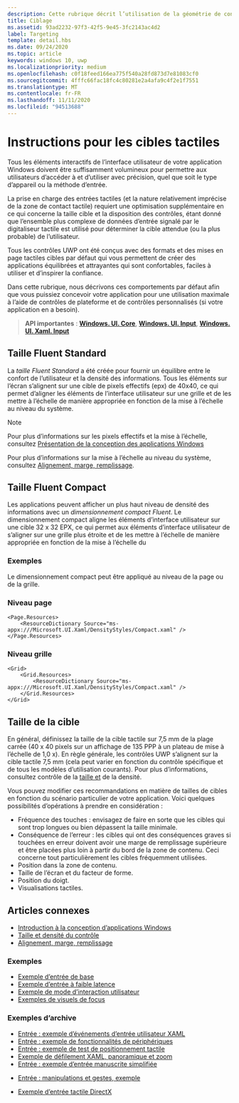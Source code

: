 ```yaml
---
description: Cette rubrique décrit l’utilisation de la géométrie de contact pour le ciblage tactile et indique les meilleures pratiques de ciblage dans les applications Windows Runtime.
title: Ciblage
ms.assetid: 93ad2232-97f3-42f5-9e45-3fc2143ac4d2
label: Targeting
template: detail.hbs
ms.date: 09/24/2020
ms.topic: article
keywords: windows 10, uwp
ms.localizationpriority: medium
ms.openlocfilehash: c0f18feed166ea775f540a28fd873d7e81083cf0
ms.sourcegitcommit: 4fffc66fac18fc4c80281e2a4afa9c4f2e1f7551
ms.translationtype: MT
ms.contentlocale: fr-FR
ms.lasthandoff: 11/11/2020
ms.locfileid: "94513688"
---
```

# <a name="guidelines-for-touch-targets"></a>Instructions pour les cibles tactiles

Tous les éléments interactifs de l’interface utilisateur de votre application Windows doivent être suffisamment volumineux pour permettre aux utilisateurs d’accéder à et d’utiliser avec précision, quel que soit le type d’appareil ou la méthode d’entrée.

La prise en charge des entrées tactiles (et la nature relativement imprécise de la zone de contact tactile) requiert une optimisation supplémentaire en ce qui concerne la taille cible et la disposition des contrôles, étant donné que l’ensemble plus complexe de données d’entrée signalé par le digitaliseur tactile est utilisé pour déterminer la cible attendue (ou la plus probable) de l’utilisateur.

Tous les contrôles UWP ont été conçus avec des formats et des mises en page tactiles cibles par défaut qui vous permettent de créer des applications équilibrées et attrayantes qui sont confortables, faciles à utiliser et d’inspirer la confiance.

Dans cette rubrique, nous décrivons ces comportements par défaut afin que vous puissiez concevoir votre application pour une utilisation maximale à l’aide de contrôles de plateforme et de contrôles personnalisés (si votre application en a besoin).

> **API importantes** : [**Windows. UI. Core**](/uwp/api/Windows.UI.Core), [**Windows. UI. Input**](/uwp/api/Windows.UI.Input), [**Windows. UI. Xaml. Input**](/uwp/api/Windows.UI.Xaml.Input)

## <a name="fluent-standard-sizing"></a>Taille Fluent Standard

La *taille Fluent Standard* a été créée pour fournir un équilibre entre le confort de l’utilisateur et la densité des informations. Tous les éléments sur l’écran s’alignent sur une cible de pixels effectifs (epx) de 40x40, ce qui permet d’aligner les éléments de l’interface utilisateur sur une grille et de les mettre à l’échelle de manière appropriée en fonction de la mise à l’échelle au niveau du système.

> [!NOTE]
> Pour plus d’informations sur les pixels effectifs et la mise à l’échelle, consultez [Présentation de la conception des applications Windows](../basics/design-and-ui-intro.md#effective-pixels-and-scaling)
>
> Pour plus d’informations sur la mise à l’échelle au niveau du système, consultez [Alignement, marge, remplissage](../layout/alignment-margin-padding.md).

## <a name="fluent-compact-sizing"></a>Taille Fluent Compact

Les applications peuvent afficher un plus haut niveau de densité des informations avec un *dimensionnement compact Fluent*. Le dimensionnement compact aligne les éléments d’interface utilisateur sur une cible 32 x 32 EPX, ce qui permet aux éléments d’interface utilisateur de s’aligner sur une grille plus étroite et de les mettre à l’échelle de manière appropriée en fonction de la mise à l’échelle du

### <a name="examples"></a>Exemples

Le dimensionnement compact peut être appliqué au niveau de la page ou de la grille.

### <a name="page-level"></a>Niveau page

```xaml
<Page.Resources>
    <ResourceDictionary Source="ms-appx:///Microsoft.UI.Xaml/DensityStyles/Compact.xaml" />
</Page.Resources>
```

### <a name="grid-level"></a>Niveau grille

```xaml
<Grid>
    <Grid.Resources>
        <ResourceDictionary Source="ms-appx:///Microsoft.UI.Xaml/DensityStyles/Compact.xaml" />
    </Grid.Resources>
</Grid>
```

## <a name="target-size"></a>Taille de la cible

En général, définissez la taille de la cible tactile sur 7,5 mm de la plage carrée (40 x 40 pixels sur un affichage de 135 PPP à un plateau de mise à l’échelle de 1,0 x). En règle générale, les contrôles UWP s’alignent sur la cible tactile 7,5 mm (cela peut varier en fonction du contrôle spécifique et de tous les modèles d’utilisation courants). Pour plus d’informations, consultez contrôle de la [taille et](../style/spacing.md) de la densité.

Vous pouvez modifier ces recommandations en matière de tailles de cibles en fonction du scénario particulier de votre application. Voici quelques possibilités d’opérations à prendre en considération :

- Fréquence des touches : envisagez de faire en sorte que les cibles qui sont trop longues ou bien dépassent la taille minimale.
- Conséquence de l’erreur : les cibles qui ont des conséquences graves si touchées en erreur doivent avoir une marge de remplissage supérieure et être placées plus loin à partir du bord de la zone de contenu. Ceci concerne tout particulièrement les cibles fréquemment utilisées.
- Position dans la zone de contenu.
- Taille de l’écran et du facteur de forme.
- Position du doigt.
- Visualisations tactiles.

## <a name="related-articles"></a>Articles connexes

- [Introduction à la conception d’applications Windows](../basics/design-and-ui-intro.md)
- [Taille et densité du contrôle](../style/spacing.md)
- [Alignement, marge, remplissage](../layout/alignment-margin-padding.md)

### <a name="samples"></a>Exemples

- [Exemple d’entrée de base](https://github.com/Microsoft/Windows-universal-samples/tree/master/Samples/BasicInput)
- [Exemple d’entrée à faible latence](https://github.com/Microsoft/Windows-universal-samples/tree/master/Samples/LowLatencyInput)
- [Exemple de mode d’interaction utilisateur](https://github.com/Microsoft/Windows-universal-samples/tree/master/Samples/UserInteractionMode)
- [Exemples de visuels de focus](https://github.com/Microsoft/Windows-universal-samples/tree/master/Samples/XamlFocusVisuals)

### <a name="archive-samples"></a>Exemples d’archive

- [Entrée : exemple d’événements d’entrée utilisateur XAML](https://github.com/microsoftarchive/msdn-code-gallery-microsoft/tree/411c271e537727d737a53fa2cbe99eaecac00cc0/Official%20Windows%20Platform%20Sample/Input%20XAML%20user%20input%20events%20sample)
- [Entrée : exemple de fonctionnalités de périphériques](https://github.com/microsoftarchive/msdn-code-gallery-microsoft/tree/411c271e537727d737a53fa2cbe99eaecac00cc0/Official%20Windows%20Platform%20Sample/Windows%208%20app%20samples/%5BC%23%5D-Windows%208%20app%20samples/C%23/Windows%208%20app%20samples/Input%20Device%20capabilities%20sample%20(Windows%208))
- [Entrée : exemple de test de positionnement tactile](https://github.com/microsoftarchive/msdn-code-gallery-microsoft/tree/411c271e537727d737a53fa2cbe99eaecac00cc0/Official%20Windows%20Platform%20Sample/Windows%208%20desktop%20samples/%5BC%2B%2B%5D-Windows%208%20desktop%20samples/C%2B%2B/Windows%208%20desktop%20samples/Input%20Touch%20hit%20testing%20sample)
- [Exemple de défilement XAML, panoramique et zoom](https://github.com/microsoftarchive/msdn-code-gallery-microsoft/tree/411c271e537727d737a53fa2cbe99eaecac00cc0/Official%20Windows%20Platform%20Sample/Universal%20Windows%20app%20samples/111487-Universal%20Windows%20app%20samples/XAML%20scrolling%2C%20panning%2C%20and%20zooming%20sample)
- [Entrée : exemple d’entrée manuscrite simplifiée](https://github.com/microsoftarchive/msdn-code-gallery-microsoft/tree/411c271e537727d737a53fa2cbe99eaecac00cc0/Official%20Windows%20Platform%20Sample/Input%20Simplified%20ink%20sample)
* [Entrée : manipulations et gestes, exemple](https://github.com/microsoftarchive/msdn-code-gallery-microsoft/tree/411c271e537727d737a53fa2cbe99eaecac00cc0/Official%20Windows%20Platform%20Sample/Input%20Gestures%20and%20manipulations%20with%20GestureRecognizer)
- [Exemple d’entrée tactile DirectX](https://github.com/microsoftarchive/msdn-code-gallery-microsoft/tree/411c271e537727d737a53fa2cbe99eaecac00cc0/Official%20Windows%20Platform%20Sample/Windows%208%20app%20samples/%5BC%2B%2B%5D-Windows%208%20app%20samples/C%2B%2B/Windows%208%20app%20samples/DirectX%20touch%20input%20sample%20(Windows%208))
